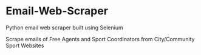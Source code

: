 # Email-Web-Scraper
Python email web scraper built using Selenium

Scrape emails of Free Agents and Sport Coordinators from City/Community Sport Websites
